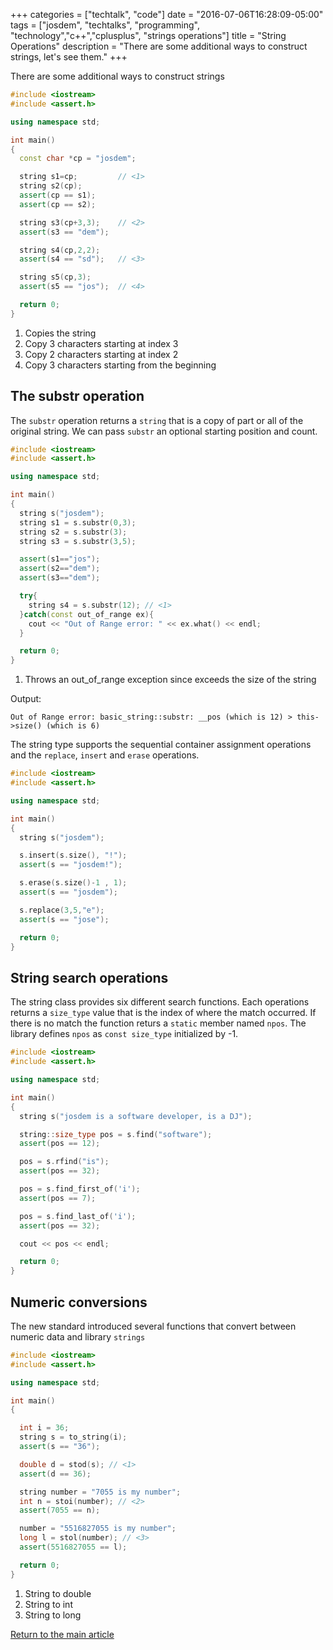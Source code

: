 +++
categories = ["techtalk", "code"]
date = "2016-07-06T16:28:09-05:00"
tags = ["josdem", "techtalks", "programming", "technology","c++","cplusplus", "strings operations"]
title = "String Operations"
description = "There are some additional ways to construct strings, let's see them."
+++

There are some additional ways to construct strings

```c++
#include <iostream>
#include <assert.h>

using namespace std;

int main()
{
  const char *cp = "josdem";

  string s1=cp;         // <1>
  string s2(cp);
  assert(cp == s1);
  assert(cp == s2);

  string s3(cp+3,3);    // <2>
  assert(s3 == "dem");

  string s4(cp,2,2);
  assert(s4 == "sd");   // <3>

  string s5(cp,3);
  assert(s5 == "jos");  // <4>

  return 0;
}
```

1. Copies the string
2. Copy 3 characters starting at index 3
3. Copy 2 characters starting at index 2
4. Copy 3 characters starting from the beginning

## The substr operation

The `substr` operation returns a `string` that is a copy of part or all of the original string. We can pass `substr` an optional starting position and count.

```c++
#include <iostream>
#include <assert.h>

using namespace std;

int main()
{
  string s("josdem");
  string s1 = s.substr(0,3);
  string s2 = s.substr(3);
  string s3 = s.substr(3,5);

  assert(s1=="jos");
  assert(s2=="dem");
  assert(s3=="dem");

  try{
    string s4 = s.substr(12); // <1>
  }catch(const out_of_range ex){
    cout << "Out of Range error: " << ex.what() << endl;
  }

  return 0;
}
```

1. Throws an out_of_range exception since exceeds the size of the string

Output:

```
Out of Range error: basic_string::substr: __pos (which is 12) > this->size() (which is 6)
```

The string type supports the sequential container assignment operations and the `replace`, `insert` and `erase` operations.

```c++
#include <iostream>
#include <assert.h>

using namespace std;

int main()
{
  string s("josdem");

  s.insert(s.size(), "!");
  assert(s == "josdem!");

  s.erase(s.size()-1 , 1);
  assert(s == "josdem");

  s.replace(3,5,"e");
  assert(s == "jose");

  return 0;
}
```

## String search operations

The string class provides six different search functions. Each operations returns a `size_type` value that is the index of where the match occurred. If there is no match the function returs a `static` member named `npos`. The library defines `npos` as `const size_type` initialized by -1.

```c++
#include <iostream>
#include <assert.h>

using namespace std;

int main()
{
  string s("josdem is a software developer, is a DJ");

  string::size_type pos = s.find("software");
  assert(pos == 12);

  pos = s.rfind("is");
  assert(pos == 32);

  pos = s.find_first_of('i');
  assert(pos == 7);

  pos = s.find_last_of('i');
  assert(pos == 32);

  cout << pos << endl;

  return 0;
}
```

## Numeric conversions

The new standard introduced several functions that convert between numeric data and library `strings`

```c++
#include <iostream>
#include <assert.h>

using namespace std;

int main()
{

  int i = 36;
  string s = to_string(i);
  assert(s == "36");

  double d = stod(s); // <1>
  assert(d == 36);

  string number = "7055 is my number";
  int n = stoi(number); // <2>
  assert(7055 == n);

  number = "5516827055 is my number";
  long l = stol(number); // <3>
  assert(5516827055 == l);

  return 0;
}
```

1. String to double
2. String to int
3. String to long

[Return to the main article](/techtalk/c++)
